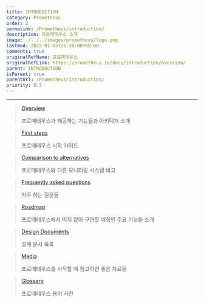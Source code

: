 ```yaml
---
title: INTRODUCTION
category: Prometheus
order: 2
permalink: /Prometheus/introduction/
description: 프로메테우스 소개
image: ./../../images/prometheus/logo.png
lastmod: 2022-01-05T21:30:00+09:00
comments: true
originalRefName: 프로메테우스
originalRefLink: https://prometheus.io/docs/introduction/overview/
parent: INTRODUCTION
isParent: true
parentUrl: /Prometheus/introduction/
priority: 0.3
---
```


---

> [Overview](../overview)
> 
> 프로메테우스가 제공하는 기능들과 아키텍처 소개

> [First steps](../first-steps)
> 
> 프로메테우스 시작 가이드

> [Comparison to alternatives](../comparison)
>
> 프로메테우스와 다른 모니터링 시스템 비교

> [Frequently asked questions](../faq)
> 
> 자주 하는 질문들

> [Roadmap](../roadmap)
>
> 프로메테우스에서 머지 않아 구현할 예정인 주요 기능들 소개

> [Design Documents](../design-doc)
> 
> 설계 문서 목록

> [Media](../media)
> 
> 프로메테우스를 시작할 때 참고하면 좋은 자료들

> [Glossary](../glossary)
> 
> 프로메테우스 용어 사전
